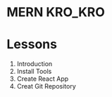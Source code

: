 # MERN KRO_KRO

# Lessons

1. Introduction
2. Install Tools
3. Create React App
4. Creat Git Repository
